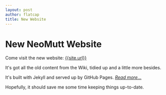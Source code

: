 ```yaml
---
layout: post
author: flatcap
title: New Website
---
```


# New NeoMutt Website

Come visit the new website: [{{site.url}}]({{site.url}})

It's got all the old content from the Wiki, tidied up and a little more besides.

It's built with Jekyll and served up by GitHub Pages.  [*Read more...*]({{site.url}}/site.html)

Hopefully, it should save me some time keeping things up-to-date.


